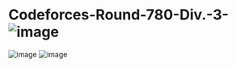 # Codeforces-Round-780-Div.-3-![image](https://user-images.githubusercontent.com/55618968/176657828-31573b98-de81-4c28-9a59-8bf80723e39e.png)
![image](https://user-images.githubusercontent.com/55618968/176657960-0a5c6c83-a2bb-493b-a151-4ec0f81932f0.png)
![image](https://user-images.githubusercontent.com/55618968/176659625-8fb8e763-1d6e-4b68-b40c-5228c7248a39.png)
